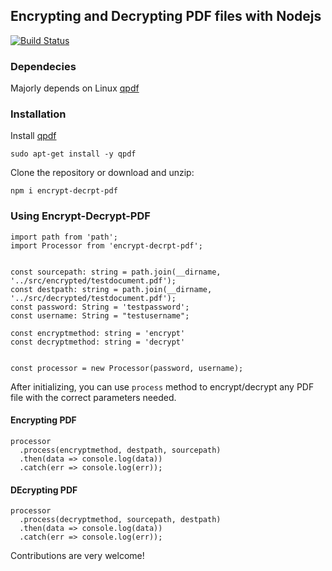 ## Encrypting and Decrypting PDF files with Nodejs

[![Build Status](https://travis-ci.org/FemiOfficial/Encrypt-Decrypt-PDF-Nodejs.svg?branch=master)](https://travis-ci.org/FemiOfficial/Encrypt-Decrypt-PDF-Nodejs)

### Dependecies 
Majorly depends on Linux [qpdf](http://qpdf.sourceforge.net/)

### Installation

Install [qpdf](http://qpdf.sourceforge.net/)

`sudo apt-get install -y qpdf`

Clone the repository or download and unzip:

`npm i encrypt-decrpt-pdf`

### Using Encrypt-Decrypt-PDF

```
import path from 'path';
import Processor from 'encrypt-decrpt-pdf';


const sourcepath: string = path.join(__dirname, '../src/encrypted/testdocument.pdf');
const destpath: string = path.join(__dirname, '../src/decrypted/testdocument.pdf');
const password: String = 'testpassword';
const username: String = "testusername";

const encryptmethod: string = 'encrypt'
const decryptmethod: string = 'decrypt'


const processor = new Processor(password, username);

```

After initializing, you can use `process` method to encrypt/decrypt any PDF file with the correct parameters needed. 

#### Encrypting PDF

```
processor
  .process(encryptmethod, destpath, sourcepath)
  .then(data => console.log(data))
  .catch(err => console.log(err));
```

#### DEcrypting PDF

```
processor
  .process(decryptmethod, sourcepath, destpath)
  .then(data => console.log(data))
  .catch(err => console.log(err));
```

Contributions are very welcome!
